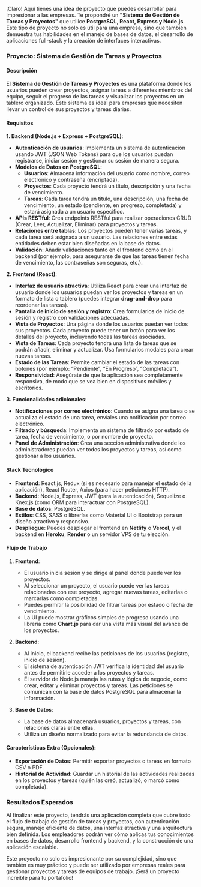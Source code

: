 ¡Claro! Aquí tienes una idea de proyecto que puedes desarrollar para impresionar a las empresas. Te propondré un **"Sistema de Gestión de Tareas y Proyectos"** que utilice **PostgreSQL, React, Express y Node.js**. Este tipo de proyecto no solo es útil para una empresa, sino que también demuestra tus habilidades en el manejo de bases de datos, el desarrollo de aplicaciones full-stack y la creación de interfaces interactivas.

### Proyecto: **Sistema de Gestión de Tareas y Proyectos**

#### Descripción
El **Sistema de Gestión de Tareas y Proyectos** es una plataforma donde los usuarios pueden crear proyectos, asignar tareas a diferentes miembros del equipo, seguir el progreso de las tareas y visualizar los proyectos en un tablero organizado. Este sistema es ideal para empresas que necesiten llevar un control de sus proyectos y tareas diarias.

#### Requisitos

**1. Backend (Node.js + Express + PostgreSQL)**:
- **Autenticación de usuarios**: Implementa un sistema de autenticación usando JWT (JSON Web Tokens) para que los usuarios puedan registrarse, iniciar sesión y gestionar su sesión de manera segura.
- **Modelos de Datos en PostgreSQL**:
  - **Usuarios**: Almacena información del usuario como nombre, correo electrónico y contraseña (encriptada).
  - **Proyectos**: Cada proyecto tendrá un título, descripción y una fecha de vencimiento.
  - **Tareas**: Cada tarea tendrá un título, una descripción, una fecha de vencimiento, un estado (pendiente, en progreso, completada) y estará asignada a un usuario específico.
- **APIs RESTful**: Crea endpoints RESTful para realizar operaciones CRUD (Crear, Leer, Actualizar, Eliminar) para proyectos y tareas.
- **Relaciones entre tablas**: Los proyectos pueden tener varias tareas, y cada tarea será asignada a un usuario. Las relaciones entre estas entidades deben estar bien diseñadas en la base de datos.
- **Validación**: Añadir validaciones tanto en el frontend como en el backend (por ejemplo, para asegurarse de que las tareas tienen fecha de vencimiento, las contraseñas son seguras, etc.).

**2. Frontend (React)**:
- **Interfaz de usuario atractiva**: Utiliza React para crear una interfaz de usuario donde los usuarios puedan ver los proyectos y tareas en un formato de lista o tablero (puedes integrar **drag-and-drop** para reordenar las tareas).
- **Pantalla de inicio de sesión y registro**: Crea formularios de inicio de sesión y registro con validaciones adecuadas.
- **Vista de Proyectos**: Una página donde los usuarios puedan ver todos sus proyectos. Cada proyecto puede tener un botón para ver los detalles del proyecto, incluyendo todas las tareas asociadas.
- **Vista de Tareas**: Cada proyecto tendrá una lista de tareas que se podrán añadir, eliminar y actualizar. Usa formularios modales para crear nuevas tareas.
- **Estado de las Tareas**: Permite cambiar el estado de las tareas con botones (por ejemplo: “Pendiente”, “En Progreso”, “Completada”).
- **Responsividad**: Asegúrate de que la aplicación sea completamente responsiva, de modo que se vea bien en dispositivos móviles y escritorios.

**3. Funcionalidades adicionales**:
- **Notificaciones por correo electrónico**: Cuando se asigna una tarea o se actualiza el estado de una tarea, envíales una notificación por correo electrónico.
- **Filtrado y búsqueda**: Implementa un sistema de filtrado por estado de tarea, fecha de vencimiento, o por nombre de proyecto.
- **Panel de Administración**: Crea una sección administrativa donde los administradores puedan ver todos los proyectos y tareas, así como gestionar a los usuarios.

#### Stack Tecnológico

- **Frontend**: React.js, Redux (si es necesario para manejar el estado de la aplicación), React Router, Axios (para hacer peticiones HTTP).
- **Backend**: Node.js, Express, JWT (para la autenticación), Sequelize o Knex.js (como ORM para interactuar con PostgreSQL).
- **Base de datos**: PostgreSQL.
- **Estilos**: CSS, SASS o librerías como Material UI o Bootstrap para un diseño atractivo y responsivo.
- **Despliegue**: Puedes desplegar el frontend en **Netlify** o **Vercel**, y el backend en **Heroku**, **Render** o un servidor VPS de tu elección.

#### Flujo de Trabajo

1. **Frontend**:
   - El usuario inicia sesión y se dirige al panel donde puede ver los proyectos.
   - Al seleccionar un proyecto, el usuario puede ver las tareas relacionadas con ese proyecto, agregar nuevas tareas, editarlas o marcarlas como completadas.
   - Puedes permitir la posibilidad de filtrar tareas por estado o fecha de vencimiento.
   - La UI puede mostrar gráficos simples de progreso usando una librería como **Chart.js** para dar una vista más visual del avance de los proyectos.

2. **Backend**:
   - Al inicio, el backend recibe las peticiones de los usuarios (registro, inicio de sesión).
   - El sistema de autenticación JWT verifica la identidad del usuario antes de permitirle acceder a los proyectos y tareas.
   - El servidor de Node.js maneja las rutas y lógica de negocio, como crear, editar y eliminar proyectos y tareas. Las peticiones se comunican con la base de datos PostgreSQL para almacenar la información.

3. **Base de Datos**:
   - La base de datos almacenará usuarios, proyectos y tareas, con relaciones claras entre ellas.
   - Utiliza un diseño normalizado para evitar la redundancia de datos.

#### Características Extra (Opcionales):
- **Exportación de Datos**: Permitir exportar proyectos o tareas en formato CSV o PDF.
- **Historial de Actividad**: Guardar un historial de las actividades realizadas en los proyectos y tareas (quién las creó, actualizó, o marcó como completada).

### Resultados Esperados
Al finalizar este proyecto, tendrás una aplicación completa que cubre todo el flujo de trabajo de gestión de tareas y proyectos, con autenticación segura, manejo eficiente de datos, una interfaz atractiva y una arquitectura bien definida. Los empleadores podrán ver cómo aplicas tus conocimientos en bases de datos, desarrollo frontend y backend, y la construcción de una aplicación escalable.

Este proyecto no solo es impresionante por su complejidad, sino que también es muy práctico y puede ser utilizado por empresas reales para gestionar proyectos y tareas de equipos de trabajo. ¡Será un proyecto increíble para tu portafolio!